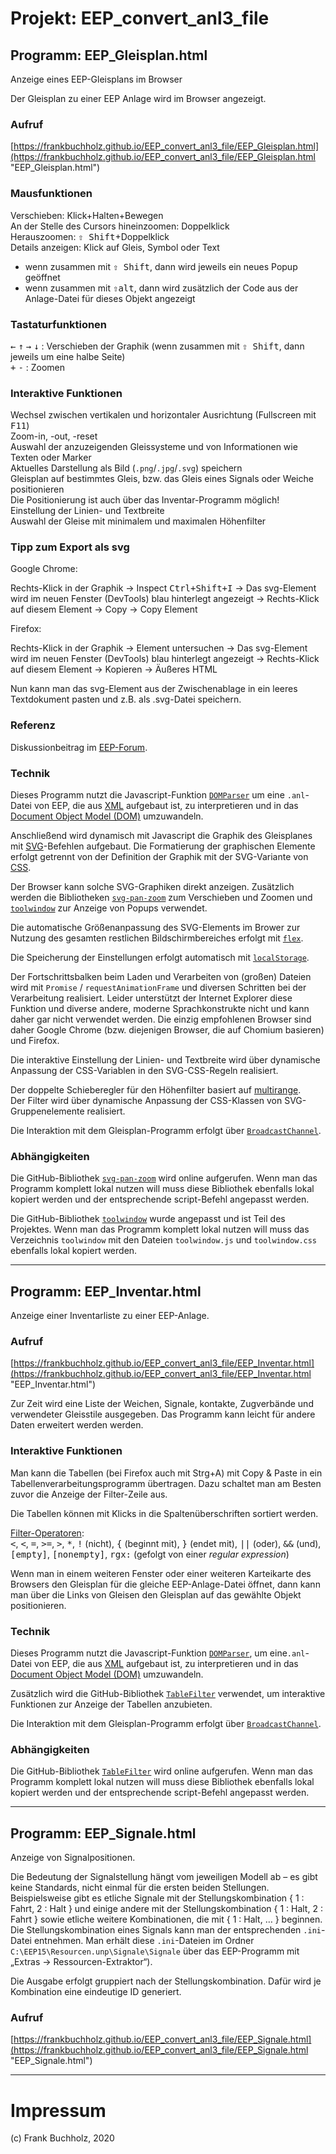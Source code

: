 # Projekt: EEP_convert_anl3_file

## Programm: EEP_Gleisplan.html
Anzeige eines EEP-Gleisplans im Browser

Der Gleisplan zu einer EEP Anlage wird im Browser angezeigt.

### Aufruf
[https://frankbuchholz.github.io/EEP_convert_anl3_file/EEP_Gleisplan.html](https://frankbuchholz.github.io/EEP_convert_anl3_file/EEP_Gleisplan.html "EEP_Gleisplan.html")

### Mausfunktionen 
Verschieben: Klick+Halten+Bewegen<br/>
An der Stelle des Cursors hineinzoomen: Doppelklick<br/>
Herauszoomen: <kbd>&#x21E7; Shift</kbd>+Doppelklick<br/>
Details anzeigen: Klick auf Gleis, Symbol oder Text
- wenn zusammen mit <kbd>&#x21E7; Shift</kbd>, dann wird jeweils ein neues Popup geöffnet
- wenn zusammen mit <kbd>&#x21E7;alt</kbd>, dann wird zusätzlich der Code aus der Anlage-Datei für dieses Objekt angezeigt

### Tastaturfunktionen
<kbd>&larr;</kbd> <kbd>&uarr;</kbd> <kbd>&rarr;</kbd> <kbd>&darr;</kbd> : Verschieben der Graphik (wenn zusammen mit <kbd>&#x21E7; Shift</kbd>, dann jeweils um eine halbe Seite)<br/>
<kbd>+</kbd> <kbd>-</kbd> : Zoomen

### Interaktive Funktionen
Wechsel zwischen vertikalen und horizontaler Ausrichtung (Fullscreen mit <kbd>F11</kbd>)<br/>
Zoom-in, -out, -reset<br/>
Auswahl der anzuzeigenden Gleissysteme und von Informationen wie Texten oder Marker<br/>
Aktuelles Darstellung als Bild (`.png`/`.jpg`/`.svg`) speichern<br/>
Gleisplan auf bestimmtes Gleis, bzw. das Gleis eines Signals oder Weiche positionieren<br/>
Die Positionierung ist auch über das Inventar-Programm möglich!<br/>
Einstellung der Linien- und Textbreite<br/>
Auswahl der Gleise mit minimalem und maximalen Höhenfilter

### Tipp zum Export als svg

Google Chrome:

Rechts-Klick in der Graphik &rarr; Inspect <kbd>Ctrl+Shift+I</kbd> &rarr; Das svg-Element wird im neuen Fenster (DevTools) blau hinterlegt angezeigt &rarr; Rechts-Klick auf diesem Element &rarr; Copy &rarr; Copy Element

Firefox:

Rechts-Klick in der Graphik &rarr; Element untersuchen &rarr; Das svg-Element wird im neuen Fenster (DevTools) blau hinterlegt angezeigt &rarr; Rechts-Klick auf diesem Element &rarr; Kopieren &rarr; Äußeres HTML

Nun kann man das svg-Element aus der Zwischenablage in ein leeres Textdokument pasten und z.B. als .svg-Datei speichern.

### Referenz
Diskussionbeitrag im [EEP-Forum](https://www.eepforum.de/forum/thread/26770-eep-gleisplan-im-browser-anzeigen-javascript-projekt).

### Technik
Dieses Programm nutzt die Javascript-Funktion [`DOMParser`](https://www.w3schools.com/xml/xml_parser.asp) um eine `.anl`-Datei von EEP, die aus [XML](https://www.w3schools.com/xml/xml_tree.asp) aufgebaut ist, zu interpretieren und in das [Document Object Model (DOM)](https://www.w3schools.com/xml/xml_dom.asp) umzuwandeln.

Anschließend wird dynamisch mit Javascript die Graphik des Gleisplanes mit [SVG](https://www.w3schools.com/html/html5_svg.asp)-Befehlen aufgebaut. Die Formatierung der graphischen Elemente erfolgt getrennt von der Definition der Graphik mit der SVG-Variante von [CSS](https://www.w3schools.com/html/html_css.asp).

Der Browser kann solche SVG-Graphiken direkt anzeigen. Zusätzlich werden die Bibliotheken [`svg-pan-zoom`](https://github.com/ariutta/svg-pan-zoom) zum Verschieben und Zoomen und [`toolwindow`](https://github.com/fluffynuts/toolwindow) zur Anzeige von Popups verwendet.

Die automatische Größenanpassung des SVG-Elements im Brower zur Nutzung des gesamten restlichen Bildschirmbereiches erfolgt mit [`flex`](https://www.w3schools.com/css/css3_flexbox.asp).

Die Speicherung der Einstellungen erfolgt automatisch mit [`localStorage`](https://www.w3schools.com/html/html5_webstorage.asp).  

Der Fortschrittsbalken beim Laden und Verarbeiten von (großen) Dateien wird mit `Promise` / `requestAnimationFrame` und diversen Schritten bei der Verarbeitung realisiert. Leider unterstützt der Internet Explorer diese Funktion und diverse andere, moderne Sprachkonstrukte nicht und kann daher gar nicht verwendet werden. Die einzig empfohlenen Browser sind daher Google Chrome (bzw. diejenigen Browser, die auf Chomium basieren) und Firefox.

Die interaktive Einstellung der Linien- und Textbreite wird über dynamische Anpassung der CSS-Variablen in den SVG-CSS-Regeln realisiert.

Der doppelte Schieberegler für den Höhenfilter basiert auf [multirange](https://leaverou.github.io/multirange/).<br/>
Der Filter wird über dynamische Anpassung der CSS-Klassen von SVG-Gruppenelemente realisiert.

Die Interaktion mit dem Gleisplan-Programm erfolgt über [`BroadcastChannel`](https://developer.mozilla.org/de/docs/Web/API/BroadcastChannel).

### Abhängigkeiten
Die GitHub-Bibliothek [`svg-pan-zoom`](https://github.com/ariutta/svg-pan-zoom) wird online aufgerufen. Wenn man das Programm komplett lokal nutzen will muss diese Bibliothek ebenfalls lokal kopiert werden und der entsprechende script-Befehl angepasst werden.

Die GitHub-Bibliothek [`toolwindow`](https://github.com/fluffynuts/toolwindow) wurde angepasst und ist Teil des Projektes. Wenn man das Programm komplett lokal nutzen will muss das Verzeichnis `toolwindow` mit den Dateien `toolwindow.js` und `toolwindow.css` ebenfalls lokal kopiert werden. 

---

## Programm: EEP_Inventar.html
Anzeige einer Inventarliste zu einer EEP-Anlage.

### Aufruf
[https://frankbuchholz.github.io/EEP_convert_anl3_file/EEP_Inventar.html](https://frankbuchholz.github.io/EEP_convert_anl3_file/EEP_Inventar.html "EEP_Inventar.html")

Zur Zeit wird eine Liste der Weichen, Signale, kontakte, Zugverbände und verwendeter Gleisstile ausgegeben. Das Programm kann leicht für andere Daten erweitert werden werden. 

### Interaktive Funktionen
Man kann die Tabellen (bei Firefox auch mit Strg+A) mit Copy & Paste in ein Tabellenverarbeitungsprogramm übertragen. Dazu schaltet man am Besten zuvor die Anzeige der Filter-Zeile aus.

Die Tabellen können mit Klicks in die Spaltenüberschriften sortiert werden.

[Filter-Operatoren](https://github.com/koalyptus/TableFilter/wiki/4.-Filter-operators):<br/>
<kbd>&lt;</kbd>, <kbd>&lt;</kbd>, <kbd>=</kbd>, <kbd>&gt;=</kbd>, <kbd>&gt;</kbd>, <kbd>*</kbd>, <kbd>!</kbd> (nicht), <kbd>{</kbd> (beginnt mit), <kbd>}</kbd> (endet mit), <kbd>||</kbd> (oder), <kbd>&amp;&amp;</kbd> (und), <kbd>[empty]</kbd>, <kbd>[nonempty]</kbd>, <kbd>rgx:</kbd> (gefolgt von einer <i>regular expression</i>)

Wenn man in einem weiteren Fenster oder einer weiteren Karteikarte des Browsers den Gleisplan für die gleiche EEP-Anlage-Datei öffnet, dann kann man über die Links von Gleisen den Gleisplan auf das gewählte Objekt positionieren.

### Technik
Dieses Programm nutzt die Javascript-Funktion [`DOMParser`](https://www.w3schools.com/xml/xml_parser.asp), um eine`.anl`-Datei von EEP, die aus [XML](https://www.w3schools.com/xml/xml_tree.asp) aufgebaut ist, zu interpretieren und in das [Document Object Model (DOM)](https://www.w3schools.com/xml/xml_dom.asp) umzuwandeln.

Zusätzlich wird die GitHub-Bibliothek [`TableFilter`](https://github.com/koalyptus/TableFilter) verwendet, um interaktive Funktionen zur Anzeige der Tabellen anzubieten.

Die Interaktion mit dem Gleisplan-Programm erfolgt über [`BroadcastChannel`](https://developer.mozilla.org/de/docs/Web/API/BroadcastChannel).

### Abhängigkeiten
Die GitHub-Bibliothek [`TableFilter`](https://github.com/koalyptus/TableFilter) wird online aufgerufen. Wenn man das Programm komplett lokal nutzen will muss diese Bibliothek ebenfalls lokal kopiert werden und der entsprechende script-Befehl angepasst werden.

---

## Programm: EEP_Signale.html
Anzeige von Signalpositionen.

Die Bedeutung der Signalstellung hängt vom jeweiligen Modell ab – es gibt keine Standards, nicht einmal für die ersten beiden Stellungen.
Beispielsweise gibt es etliche Signale mit der Stellungskombination { 1 : Fahrt, 2 : Halt } und einige andere mit der Stellungskombination { 1 : Halt, 2 : Fahrt } sowie etliche weitere Kombinationen, die mit { 1 : Halt, … } beginnen.  
Die Stellungskombination eines Signals kann man der entsprechenden `.ini`-Datei entnehmen. Man erhält diese `.ini`-Dateien im Ordner `C:\EEP15\Resourcen.unp\Signale\Signale` über das EEP-Programm mit „Extras → Ressourcen-Extraktor“).  

Die Ausgabe erfolgt gruppiert nach der Stellungskombination. Dafür wird je Kombination eine eindeutige ID generiert.  

### Aufruf
[https://frankbuchholz.github.io/EEP_convert_anl3_file/EEP_Signale.html](https://frankbuchholz.github.io/EEP_convert_anl3_file/EEP_Signale.html "EEP_Signale.html")


---

# Impressum
(c) Frank Buchholz, 2020
